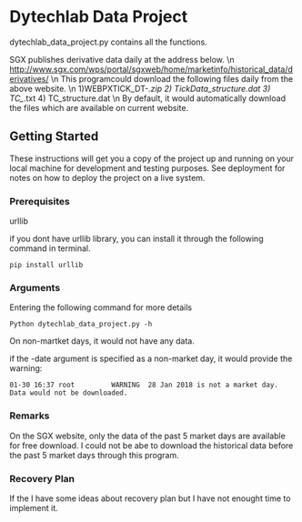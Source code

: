 
# Dytechlab Data Project

dytechlab_data_project.py contains all the functions.

SGX publishes derivative data daily at the address below. \n
http://www.sgx.com/wps/portal/sgxweb/home/marketinfo/historical_data/derivatives/ \n
This programcould download the following files daily from the above website. \n
1)WEBPXTICK_DT-*.zip 2) TickData_structure.dat 3) TC_*.txt 4) TC_structure.dat \n
By default, it would automatically download the files which are available on
current website.

## Getting Started

These instructions will get you a copy of the project up and running on your local machine for development and testing purposes. See deployment for notes on how to deploy the project on a live system.

### Prerequisites

urllib 

if you dont have urllib library, you can install it through the following command in terminal.

```
pip install urllib
```

### Arguments

Entering the following command for more details

```
Python dytechlab_data_project.py -h 
```

On non-martket days, it would not have any data. 

if the -date argument is specified as a non-market day, it would provide the warning:

```
01-30 16:37 root         WARNING  28 Jan 2018 is not a market day. Data would not be downloaded.
```

### Remarks

On the SGX website, only the data of the past 5 market days are available for free download. I could not be abe to download the historical data before the past 5 market days through this program.



### Recovery Plan

If the 
I have some ideas about recovery plan but I have not enought time to implement it.

